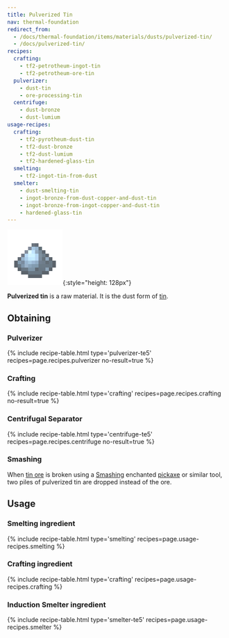 ```yaml
---
title: Pulverized Tin
nav: thermal-foundation
redirect_from:
  - /docs/thermal-foundation/items/materials/dusts/pulverized-tin/
  - /docs/pulverized-tin/
recipes:
  crafting:
    - tf2-petrotheum-ingot-tin
    - tf2-petrotheum-ore-tin
  pulverizer:
    - dust-tin
    - ore-processing-tin
  centrifuge:
    - dust-bronze
    - dust-lumium
usage-recipes:
  crafting:
    - tf2-pyrotheum-dust-tin
    - tf2-dust-bronze
    - tf2-dust-lumium
    - tf2-hardened-glass-tin
  smelting:
    - tf2-ingot-tin-from-dust
  smelter:
    - dust-smelting-tin
    - ingot-bronze-from-dust-copper-and-dust-tin
    - ingot-bronze-from-ingot-copper-and-dust-tin
    - hardened-glass-tin
---
```


![Pulverized tin](/assets/images/thermal-foundation/dust-tin.png){:style="height: 128px"}


**Pulverized tin** is a raw material. It is the dust form of
[tin](/docs/thermal-foundation/tin-ingot/).


Obtaining
---------

### Pulverizer
{% include recipe-table.html type='pulverizer-te5' recipes=page.recipes.pulverizer no-result=true %}

### Crafting
{% include recipe-table.html type='crafting' recipes=page.recipes.crafting no-result=true %}

### Centrifugal Separator
{% include recipe-table.html type='centrifuge-te5' recipes=page.recipes.centrifuge no-result=true %}

### Smashing
When [tin ore](/docs/thermal-foundation/tin-ore/) is broken using a
[Smashing](/docs/cofh-core/smashing/) enchanted
[pickaxe](https://minecraft.gamepedia.com/Pickaxe) or similar tool, two piles of
pulverized tin are dropped instead of the ore.


Usage
-----

### Smelting ingredient
{% include recipe-table.html type='smelting' recipes=page.usage-recipes.smelting %}

### Crafting ingredient
{% include recipe-table.html type='crafting' recipes=page.usage-recipes.crafting %}

### Induction Smelter ingredient
{% include recipe-table.html type='smelter-te5' recipes=page.usage-recipes.smelter %}
